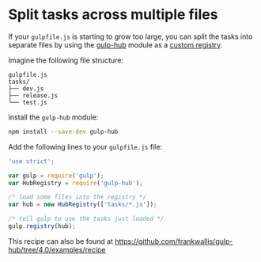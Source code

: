 # Split tasks across multiple files

If your `gulpfile.js` is starting to grow too large, you can split the tasks
into separate files by using the [gulp-hub](https://github.com/frankwallis/gulp-hub/tree/4.0)
module as a [custom registry](https://github.com/phated/undertaker#registryregistryinstance).

Imagine the following file structure:

```
gulpfile.js
tasks/
├── dev.js
├── release.js
└── test.js
```

Install the `gulp-hub` module:

```sh
npm install --save-dev gulp-hub
```

Add the following lines to your `gulpfile.js` file:

```js
'use strict';

var gulp = require('gulp');
var HubRegistry = require('gulp-hub');

/* load some files into the registry */
var hub = new HubRegistry(['tasks/*.js']);

/* tell gulp to use the tasks just loaded */
gulp.registry(hub);
```

This recipe can also be found at https://github.com/frankwallis/gulp-hub/tree/4.0/examples/recipe
